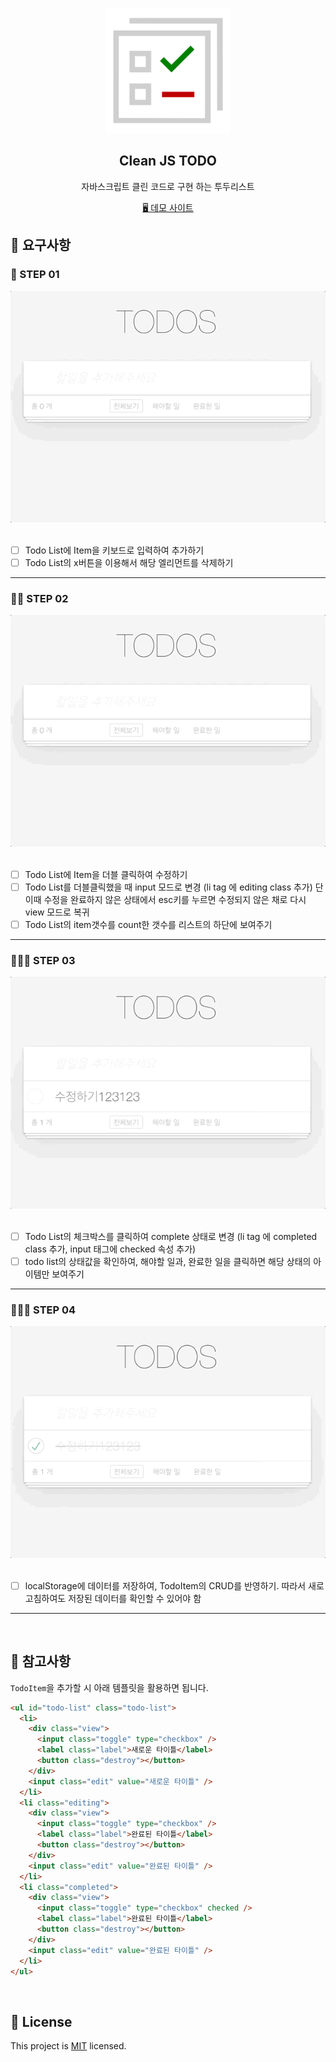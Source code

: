 <p align="middle" >
  <img width="200px;" src="./asset/todo.png"/>
</p>
<h2 align="middle">Clean JS TODO</h2>
<p align="middle">자바스크립트 클린 코드로 구현 하는 투두리스트</p>

<div align="middle">
<a href="https://yujo11.github.io/js-todo-list-step1-1/" target="_blank"> 🖥 데모 사이트 </a>
</div>

## 🎯 요구사항

### 🚀 STEP 01

<div align="middle">
  <img src="./asset/week-02.gif" />
</div>

<br />

- [ ] Todo List에 Item을 키보드로 입력하여 추가하기
- [ ] Todo List의 x버튼을 이용해서 해당 엘리먼트를 삭제하기

---

### 🚀🚀 STEP 02

<div align="middle">
  <img src="./asset/week-02.gif" />
</div>

<br />

- [ ] Todo List에 Item을 더블 클릭하여 수정하기
- [ ] Todo List를 더블클릭했을 때 input 모드로 변경 (li tag 에 editing class 추가) 단 이때 수정을 완료하지 않은 상태에서 esc키를 누르면 수정되지 않은 채로 다시 view 모드로 복귀
- [ ] Todo List의 item갯수를 count한 갯수를 리스트의 하단에 보여주기

---

### 🚀🚀🚀 STEP 03

<div align="middle">
  <img src="./asset/week-03.gif" />
</div>

<br />

- [ ] Todo List의 체크박스를 클릭하여 complete 상태로 변경 (li tag 에 completed class 추가, input 태그에 checked 속성 추가)
- [ ] todo list의 상태값을 확인하여, 해야할 일과, 완료한 일을 클릭하면 해당 상태의 아이템만 보여주기

---

### 🚀🚀🚀 STEP 04

<div align="middle">
  <img src="./asset/week-04.gif" />
</div>

<br />

- [ ] localStorage에 데이터를 저장하여, TodoItem의 CRUD를 반영하기. 따라서 새로고침하여도 저장된 데이터를 확인할 수 있어야 함

---

<br/>

## 🔔 참고사항

`TodoItem`을 추가할 시 아래 템플릿을 활용하면 됩니다.

```html
<ul id="todo-list" class="todo-list">
  <li>
    <div class="view">
      <input class="toggle" type="checkbox" />
      <label class="label">새로운 타이틀</label>
      <button class="destroy"></button>
    </div>
    <input class="edit" value="새로운 타이틀" />
  </li>
  <li class="editing">
    <div class="view">
      <input class="toggle" type="checkbox" />
      <label class="label">완료된 타이틀</label>
      <button class="destroy"></button>
    </div>
    <input class="edit" value="완료된 타이틀" />
  </li>
  <li class="completed">
    <div class="view">
      <input class="toggle" type="checkbox" checked />
      <label class="label">완료된 타이틀</label>
      <button class="destroy"></button>
    </div>
    <input class="edit" value="완료된 타이틀" />
  </li>
</ul>
```

<br/>

## 📝 License

This project is [MIT](https://github.com/next-step/js-todo-list-step1/blob/main/LICENSE) licensed.
